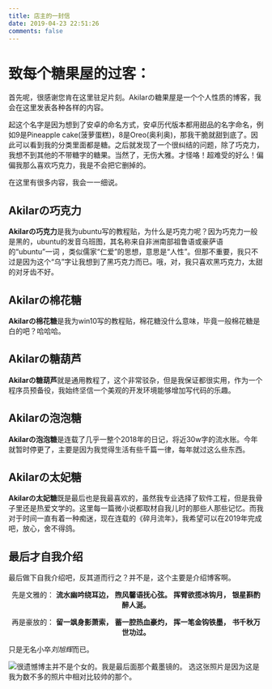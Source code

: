 ```yaml
---
title: 店主的一封信
date: 2019-04-23 22:51:26
comments: false
---
```

# 致每个糖果屋的过客：
<div class="note default"><p>首先呢，很感谢您肯在这里驻足片刻。Akilarの糖果屋是一个个人性质的博客，我会在这里发表各种各样的内容。</p></div>

<div class="note info"><p>起这个名字是因为想到了安卓的命名方式，安卓历代版本都用甜品的名字命名，例如9是Pineapple cake(菠萝蛋糕)，8是Oreo(奥利奥)，那我干脆就甜到底了。因此可以看到我的分类里面都是糖。之后就发现了一个很纠结的问题，除了巧克力，我想不到其他的不带糖字的糖果。当然了，无伤大雅。才怪咯！超难受的好么！偏偏我那么喜欢巧克力，我是不会把它删掉的。</p></div>

<div class="note default"><p>在这里有很多内容，我会一一细说。</p></div>

## Akilarの巧克力

<div class="note primary"><p>

**Akilarの巧克力**是我为ubuntu写的教程贴，为什么是巧克力呢？因为巧克力一般是黑的，ubuntu的发音乌班图，其名称来自非洲南部祖鲁语或豪萨语的“ubuntu”一词 ，类似儒家“仁爱”的思想，意思是“人性”。但那不重要，我只不过是因为这个“乌”字让我想到了黑巧克力而已。哦，对，我只喜欢黑巧克力，太甜的对牙齿不好。</p></div>

## Akilarの棉花糖

<div class="note primary"><p>

**Akilarの棉花糖**是我为win10写的教程贴，棉花糖没什么意味，毕竟一般棉花糖是白的吧？哈哈哈。</p></div>

## Akilarの糖葫芦

<div class="note primary"><p>

**Akilarの糖葫芦**就是通用教程了，这个非常驳杂，但是我保证都很实用，作为一个程序员预备役，我始终坚信一个美观的开发环境能够增加写代码的乐趣。</p></div>

## Akilarの泡泡糖

<div class="note danger"><p>

**Akilarの泡泡糖**是连载了几乎一整个2018年的日记，将近30w字的流水账。今年就暂时停更了，主要是因为我觉得生活有些千篇一律，每年就过这么些东西。</p></div>

## Akilarの太妃糖

<div class="note success"><p>

**Akilarの太妃糖**既是最后也是我最喜欢的，虽然我专业选择了软件工程，但是我骨子里还是热爱文学的。这里每一篇微小说都取材自我儿时的那些人那些记忆。而我对于时间一直有着一种痴迷，现在连载的《碎月流年》，我希望可以在2019年完成吧，放心，舍不得鸽。</p></div>

## 最后才自我介绍

<div class="note info no-icon"><p>最后做下自我介绍吧，反其道而行之？并不是，这个主要是介绍博客啊。
<center>

先是文雅的：
**流水幽吟绕耳边，**
**煦风馨语抚心弦。**
**挥臂欲揽冰钩月，**
**银星斟酌醉人涎。**

再是豪放的：
**留一飒身影萧索，**
**蓄一腔热血豪灼，**
**挥一笔金钩铁墨，**
**书千秋万世功过。**


</center>

只是无名小卒*刘旭辉*而已。
</p></div>

<div class="note info no-icon"><p>

![](http://akilar-1259097125.cos.ap-shanghai.myqcloud.com/index/20190423110548767.png)很遗憾博主并不是个女的。我是最后面那个戴墨镜的。
选这张照片是因为这是我为数不多的照片中相对比较帅的那个。</p></div>
